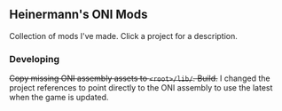 ## Heinermann's ONI Mods

Collection of mods I've made. Click a project for a description.

### Developing
~~Copy missing ONI assembly assets to `<root>/lib/`. Build.~~ I changed the project references to point directly to the ONI assembly to use the latest when the game is updated.
